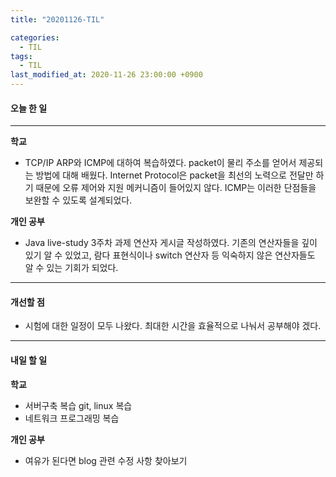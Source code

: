 ```yaml
---
title: "20201126-TIL"

categories:
  - TIL
tags:
  - TIL
last_modified_at: 2020-11-26 23:00:00 +0900
---
```


#### 오늘 한 일

---

__학교__

 - TCP/IP ARP와 ICMP에 대하여 복습하였다. packet이 물리 주소를 얻어서 제공되는 방법에 대해 배웠다. Internet Protocol은 packet을 최선의 노력으로 전달만 하기 때문에 오류 제어와 지원 메커니즘이 들어있지 않다. ICMP는 이러한 단점들을 보완할 수 있도록 설계되었다.

__개인 공부__

- Java live-study 3주차 과제 연산자 게시글 작성하였다. 기존의 연산자들을 깊이 있기 알 수 있었고, 람다 표현식이나 switch 연산자 등 익숙하지 않은 연산자들도 알 수 있는 기회가 되었다.

---

#### 개선할 점

 - 시험에 대한 일정이 모두 나왔다. 최대한 시간을 효율적으로 나눠서 공부해야 겠다.

---

#### 내일 할 일

__학교__

 - 서버구축 복습 git, linux 복습
 - 네트워크 프로그래밍 복습

__개인 공부__

 - 여유가 된다면 blog 관련 수정 사항 찾아보기

